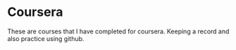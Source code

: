 # Coursera
These are courses that I have completed for coursera. Keeping a record and also practice using github.
